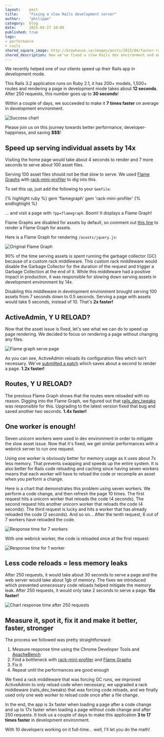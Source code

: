 ```yaml
---
layout:    post
title:     "Fixing a slow Rails development server"
author:    "philippe"
category:  blog
date:      2015-04-27 10:00
published: true
tags:
- performance
- rails
shared_square_image: http://brewhouse.io/images/posts/2015/04/faster-rails-dev.png
shared_description: How we've fixed a slow Rails dev environment and made it 7 times faster
---
```


We recently helped one of our clients speed up their Rails app in development mode.

This Rails 3.2 application runs on Ruby 2.1, it has 200+ models, 1,500+ routes and rendering a page in development mode takes about **12 seconds**. After 250 requests, this number goes up to **30 seconds**!

Within a couple of days, we succeeded to make it **7 times faster** on average in development environment.

![Success chart](/images/posts/2015/apr/perf-chart-over-fixes.png)

Please join us on this journey towards better performance, developer-happiness, and saving **$$$**!

<!-- break -->

## Speed up serving individual assets by 14x

Visiting the home page would take about 4 seconds to render and 7 more seconds to serve about 100 asset files.

Serving 100 asset files should not be that slow to serve. We used [Flame Graphs](https://github.com/SamSaffron/flamegraph) with [rack-mini-profiler](https://github.com/MiniProfiler/rack-mini-profiler) to dig into this.

To set this up, just add the following to your `Gemfile`:

{% highlight ruby %}
gem 'flamegraph'
gem 'rack-mini-profiler'
{% endhighlight %}

... and visit a page with `?pp=flamegraph`. Boom! It displays a Flame Graph!

Flame Graphs are disabled for assets by default, so comment out [this line](https://github.com/MiniProfiler/rack-mini-profiler/blob/a0117654f02e97db999ba41a20c8c4c5d5291ace/lib/mini_profiler_rails/railtie.rb#L23) to render a Flame Graph for assets.

Here is a Flame Graph for rendering `/assets/jquery.js`:

![Original Flame Graph](/images/posts/2015/apr/perf-flamegraph-assets.png)


90% of the time serving assets is spent running the garbage collector (GC) because of a custom rack middleware. This custom rack middleware would disable the Garbage Collector for the duration of the request and trigger a Garbage Collection at the end of it. While this middleware had a positive impact in production, it was responsible for slowing down serving assets in development environment by 14x.

Disabling this middleware in development environment brought serving 100 assets from 7 seconds down to 0.5 seconds. Serving a page with assets would take 5 seconds, instead of 10. That's **2x faster!**

## ActiveAdmin, Y U RELOAD?

Now that the asset issue is fixed, let's see what we can do to speed up page rendering. We decided to focus on rendering a page without changing any files.

![Flame graph serve page](/images/posts/2015/apr/perf-flamegraph-before.png)

As you can see, ActiveAdmin reloads its configuration files which isn't necessary. We've [submitted a patch](https://github.com/activeadmin/activeadmin/pull/3783) which saves about a second to render a page. **1.2x faster!**

## Routes, Y U RELOAD?

The previous Flame Graph shows that the routes were reloaded with no reason. Digging into the Flame Graph, we figured out that [rails_dev_tweaks](https://github.com/wavii/rails-dev-tweaks) was responsible for this. Upgrading to the latest version fixed that bug and saved another two seconds. **1.4x faster!**

## One worker is enough!

Seven unicorn workers were used in dev environment in order to mitigate the slow asset issue. Now that it's fixed, we get similar performances with a webrick server to run one request.

Using one worker is obviously better for memory usage as it uses about 7x less memory. That prevents swapping and speeds up the entire system. It is also better for Rails code reloading and caching since having seven workers means that each worker will have to reload the code or recompile an asset when you perform a change.

Here is a chart that demonstrates this problem using seven workers. We perform a code change, and then refresh the page 10 times. The first request hits a unicorn worker that reloads the code (4 seconds). The second request hits another unicorn worker that reloads the code (4 seconds). The third request is lucky and hits a worker that has already reloaded the code (2 seconds). And so on... After the tenth request, 6 out of 7 workers have reloaded the code.

![Response time for 7 workers](/images/posts/2015/apr/perf-chart-7-workers.png)

With one webrick worker, the code is reloaded once at the first request:

![Response time for 1 worker](/images/posts/2015/apr/perf-chart-1-worker.png)

## Less code reloads = less memory leaks

After 250 requests, it would take about 30 seconds to serve a page and the web server would take about 1gb of memory. The fixes we introduced which prevented unnecessary code reloads helped mitigate the memory leak. After 250 requests, it would only take 2 seconds to serve a page. **15x faster!**

![Chart response time after 250 requests](/images/posts/2015/apr/perf-chart-250-requests.png)

## Measure it, spot it, fix it and make it better, faster, stronger

The process we followed was pretty straightforward:

1. Measure response time using the Chrome Developer Tools and [ApacheBench](http://httpd.apache.org/docs/2.2/programs/ab.html)
2. Find a bottleneck with [rack-mini-profiler](https://github.com/MiniProfiler/rack-mini-profiler) and [Flame Graphs](https://github.com/SamSaffron/flamegraph)
3. Fix it
4. Repeat until the performances are good enough

We fixed a rack middleware that was forcing GC runs, we improved ActiveAdmin to only reload code when necessary, we upgraded a rack middleware (rails_dev_tweaks) that was forcing code reloads, and we finally used only one web worker to reload code once after a file change.

In the end, the app is 3x faster when loading a page after a code change and up to 17x faster when loading a page without code change and after 250 requests. It took us a couple of days to make this application **3 to 17 times faster** in development environment.

With 10 developers working on it full-time... well, I'll let you do the math!
